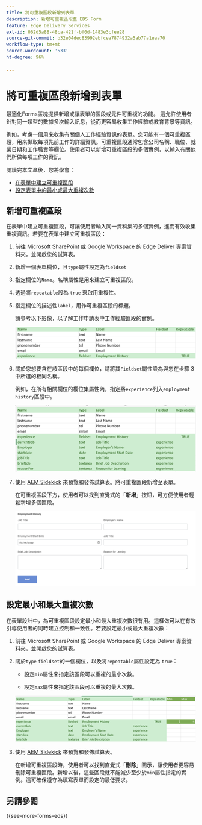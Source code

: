 ```yaml
---
title: 將可重複區段新增到表單
description: 新增可重複區段至 EDS Form
feature: Edge Delivery Services
exl-id: 062d5a88-48ca-421f-bf0d-1483e3cfee28
source-git-commit: b32e04dec83992ebfcea7874932a5ab77a1eaa70
workflow-type: tm+mt
source-wordcount: '533'
ht-degree: 96%

---
```


# 將可重複區段新增到表單

最適化Forms區塊提供新增或讓表單的區段或元件可重複的功能。 這允許使用者針對同一類型的數據多次輸入訊息，從而更容易收集工作經驗或教育背景等資訊。

例如，考慮一個用來收集有關個人工作經驗資訊的表單。您可能有一個可重複區段，用來擷取每項先前工作的詳細資訊。可重複區段通常包含公司名稱、職位、就業日期和工作職責等欄位。使用者可以新增可重複區段的多個實例，以輸入有關他們所做每項工作的資訊。

閱讀完本文章後，您將學會：

* [在表單中建立可重複區段](#add-repeatable-sections-to-a-form)
* [設定表單中的最小或最大重複次數](#set-minimum-or-maximum-number-of-repetitions-for-a-repeatable-section)

## 新增可重複區段
        

在表單中建立可重複區段，可讓使用者輸入同一資料集的多個實例，進而有效收集重複資訊。若要在表單中建立可重複區段：

1. 前往 Microsoft SharePoint 或 Google Workspace 的 Edge Deliver 專案資料夾，並開啟您的試算表。

1. 新增一個表單欄位，且`type`屬性設定為`fieldset`
1. 指定欄位的`Name`。名稱屬性是用來建立可重複區段。
1. 透過將`repeatable`設為 `true` 來啟用重複性。
1. 指定欄位的描述性`label`，用作可重複區段的標題。

   請參考以下影像，以了解工作申請表中工作經驗區段的實例。

   ![](/help/edge/assets/repeatable-section-example-job-application-form.png)

1. 關於您想要含在該區段中的每個欄位，請將其`Fieldset`屬性設為與您在步驟 3 中所選的相同名稱。

   例如，在所有相關欄位的欄位集屬性內，指定將`experience`列入`employment history`區段中。

   ![可重複區段欄位及其屬性的範例](/help/edge/assets/repeatable-section--mention-fieldset-name-example-job-application-form.png)

1. 使用 [AEM Sidekick](https://www.aem.live/developer/tutorial#preview-and-publish-your-content) 來預覽和發佈試算表。將可重複區段新增至表單。

   在可重複區段下方，使用者可以找到直覺式的「**新增**」按鈕，可方便使用者輕鬆新增多個區段。

   ![可重複區段、新增按鈕，用來新增多個區段 ](/help/edge/assets/repeatable-section-example.png)


## 設定最小和最大重複次數

在表單設計中，為可重複區段設定最小和最大重複次數很有用。這樣做可以在有效引導使用者的同時建立控制和一致性。若要設定最小或最大重複次數：

1. 前往 Microsoft SharePoint 或 Google Workspace 的 Edge Deliver 專案資料夾，並開啟您的試算表。

1. 關於`type` `fieldset`的一個欄位，以及將`repeatable`屬性設定為 `true`：

   * 設定`min`屬性來指定該區段可以重複的最小次數。

   * 設定`max`屬性來指定該區段可以重複的最大次數。

   ![設定最小和最大屬性來指定該區段可以重複的次數](/help/edge/assets/repeatable-section-set-min-max.png)

1. 使用 [AEM Sidekick](https://www.aem.live/developer/tutorial#preview-and-publish-your-content) 來預覽和發佈試算表。

   在新增可重複區段時，使用者可以找到直覺式「**刪除**」圖示，讓使用者更容易刪除可重複區段。新增以後，這些區段就不能減少至少於`min`屬性指定的實例。這可確保遵守為填寫表單而設定的最低要求。

<!--

For example, consider a form used to collect information from users applying for a loan. . You may have a repeatable section for capturing details of each co-applicant. The repeatable section would typically contain fields such as co-co-applicant

The form allows users to provide personal information, including details of the co-applicants. Users can enter details for co-applicants, with this section being repeatable.

![Repeatable sections in forms](/help/forms/assets/eds-repeatable.png)

## Prerequisites

The [Adaptive Forms Block is enabled](/help/edge/docs/forms/create-forms.md) for your Edge Delivery Services project. 

## Add a repeatable section to a form 

Let's take an example of a loan application form. The form enables users to submit personal information. You can include co-applicant details using repeatable sections, with the option to add a minimum and maximum of three co-applicant sections.

"_You can use a Microsoft Excel file on your SharePoint Site or Google Sheet file on Google Drive to develop a form. Examples in this document are based on a [Microsoft Excel file on your SharePoint Site](https://www.aem.live/docs/setup-customer-SharePoint)._" 


To add repeatable sections in Edge Delivery:

1. [Author a form using Microsoft Excel](#author-form)
2. [Preview and publish the form](#preview-form)

### Author a form using Microsoft Excel {#author-form}

1. Go to your Edge Deliver project folder on Microsoft SharePoint or Google Workspace and open your spreadsheet. For example, open an a spreadsheet named `loan-application.xlsx`.

1. Add a new columns labeled `Repeatable` to the sheet contaning your form fields. By default, the `shared-default` sheet contains the form fields.  

1. Add new columns labeled as `Repeatable`, `Min`, and `Max` in your Microsoft Excel file.
1. Specify the value for the `Repeatable` column as `True` for the fieldset that you want to make repeatable.
1. Specify the values for the `Min` and `Max` columns. The `Min` value represents the minimum number of occurrences for which the panel repeats, while the `Max` value represents the maximum number of occurrences for which the panel repeats.
1. Save your Microsoft Excel file.
     
>[!NOTE]
>
> Here is the [Loan application](/help/forms/assets/loan-application.xlsx) excel sheet for your reference. 

### Preview/Publish the form using your Edge Delivery Service

1. Open or create new document file in a Microsft SharePoint Site to embed the Excel sheet  in it using a `Form Block`. For example, open the `index` file and add a `Form Block`.
2. Open the command prompt, navigate to your AEM Edge Delivery project directory on your local machine, and execute the command as `aem up`.

The form is accessible at `https://localhost:3000`, where clicking the `Add` button adds new repeatable section for entering co-applicant details. You can also delete the the repeatable section by clicking the `Delete` button. 

>[!NOTE]
>
> If you encounter a "Page Not Found" error while accessing your form at localhost, add the directory name of the Microsoft SharePoint Site in front of the URL where your form is located. For example, `http://localhost:3000/<dir-name>/`

-->


## 另請參閱

{{see-more-forms-eds}}
